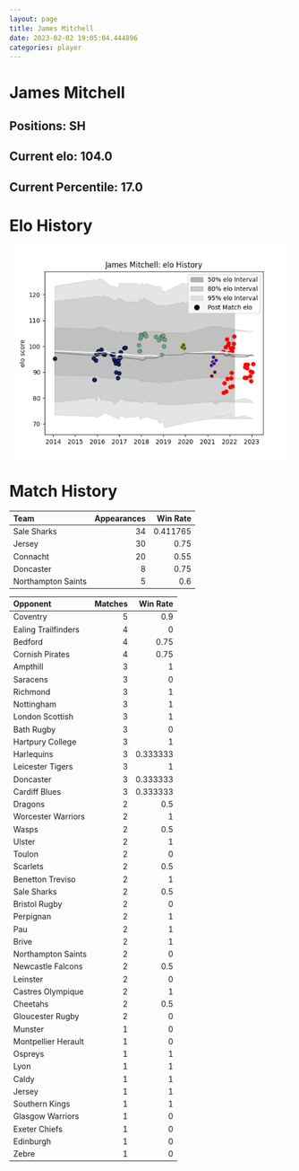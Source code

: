 ```yaml
---  
layout: page  
title: James Mitchell  
date: 2023-02-02 19:05:04.444896  
categories: player  
---
```

# James Mitchell

## Positions: SH

## Current elo: 104.0

## Current Percentile: 17.0

# Elo History


![elo history](history_JamesMitchell.png)
# Match History


| Team               |   Appearances |   Win Rate |
|:-------------------|--------------:|-----------:|
| Sale Sharks        |            34 |   0.411765 |
| Jersey             |            30 |   0.75     |
| Connacht           |            20 |   0.55     |
| Doncaster          |             8 |   0.75     |
| Northampton Saints |             5 |   0.6      |

| Opponent            |   Matches |   Win Rate |
|:--------------------|----------:|-----------:|
| Coventry            |         5 |   0.9      |
| Ealing Trailfinders |         4 |   0        |
| Bedford             |         4 |   0.75     |
| Cornish Pirates     |         4 |   0.75     |
| Ampthill            |         3 |   1        |
| Saracens            |         3 |   0        |
| Richmond            |         3 |   1        |
| Nottingham          |         3 |   1        |
| London Scottish     |         3 |   1        |
| Bath Rugby          |         3 |   0        |
| Hartpury College    |         3 |   1        |
| Harlequins          |         3 |   0.333333 |
| Leicester Tigers    |         3 |   1        |
| Doncaster           |         3 |   0.333333 |
| Cardiff Blues       |         3 |   0.333333 |
| Dragons             |         2 |   0.5      |
| Worcester Warriors  |         2 |   1        |
| Wasps               |         2 |   0.5      |
| Ulster              |         2 |   1        |
| Toulon              |         2 |   0        |
| Scarlets            |         2 |   0.5      |
| Benetton Treviso    |         2 |   1        |
| Sale Sharks         |         2 |   0.5      |
| Bristol Rugby       |         2 |   0        |
| Perpignan           |         2 |   1        |
| Pau                 |         2 |   1        |
| Brive               |         2 |   1        |
| Northampton Saints  |         2 |   0        |
| Newcastle Falcons   |         2 |   0.5      |
| Leinster            |         2 |   0        |
| Castres Olympique   |         2 |   1        |
| Cheetahs            |         2 |   0.5      |
| Gloucester Rugby    |         2 |   0        |
| Munster             |         1 |   0        |
| Montpellier Herault |         1 |   0        |
| Ospreys             |         1 |   1        |
| Lyon                |         1 |   1        |
| Caldy               |         1 |   1        |
| Jersey              |         1 |   1        |
| Southern Kings      |         1 |   1        |
| Glasgow Warriors    |         1 |   0        |
| Exeter Chiefs       |         1 |   0        |
| Edinburgh           |         1 |   0        |
| Zebre               |         1 |   0        |